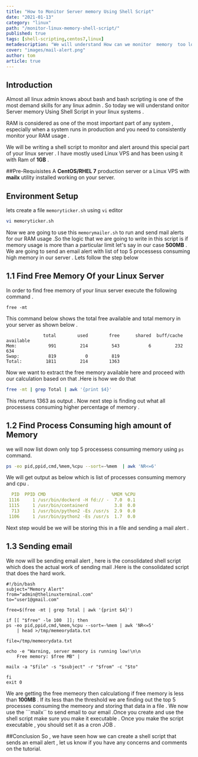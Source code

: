 ```yaml
---
title: "How to Monitor Server memory Using Shell Script"
date: "2021-01-13"
category: "linux"
path: "/monitor-linux-memory-shell-script/"
published: true
tags: [shell-scripting,centos7,linux]
metadescription: "We will understand How can we monitor  memory  too low in your linux systems.RAM is considered as one of the most important part of any system , especially when a system runs in production and you need to consistently monitor your RAM usage."
cover: "images/mail-alert.png"
author: tom
article: true
---
```


## Introduction

Almost all linux admin knows about bash and bash scripting is one of the most demand skills for any linux admin . So today we will understand onitor Server memory Using Shell Script in your linux systems .

RAM is considered as one of the most important part of any system , especially when a system runs in production and you need to consistently monitor your RAM usage . 

We will be writing a shell script to monitor and alert around this special part of your linux server . I have mostly used Linux VPS and has been using it with Ram of **1GB** .


##Pre-Requisistes
A **CentOS/RHEL 7**  production server or a Linux VPS with **mailx** utility installed working on your server.

## Environment Setup
lets create a file `memoryticker.sh` using `vi` editor 
```bash
vi memoryticker.sh
```
Now we are going to use this `memorymailer.sh` to run and send mail alerts for our RAM usage .So the logic that we are going to write in this script is if memory usage is more than a particular limit let's say in our case **500MB** .
We are going to send an email alert with list of top 5 processess consuming high memory in our server . Lets follow the step below 

## 1.1 Find Free Memory Of your Linux  Server 
In order to find free memory of your linux server execute the following command . 

```shell
free -mt
```
This command below shows the total free available and total memory in your server as shown below .

```text
              total        used        free      shared  buff/cache   available
Mem:            991         214         543           6         232         634
Swap:           819           0         819
Total:         1811         214        1363
```
Now we want to extract the free memory available here and proceed with our calculation based on that .Here is how we do that 
```bash
free -mt | grep Total | awk '{print $4}'
```
This returns 1363 as output . Now next step is finding out what all processess consuming higher percentage of memory .

## 1.2 Find Process Consuming high amount of Memory 
we will now list down only top 5 processess consuming memory using ```ps``` command.
```bash
ps -eo pid,ppid,cmd,%mem,%cpu --sort=-%mem  | awk 'NR<=6'
```
We will get output as below which is list of processes consuming memory and cpu .

```yaml
  PID  PPID CMD                         %MEM %CPU
 1116     1 /usr/bin/dockerd -H fd:// -  7.0  0.1
 1115     1 /usr/bin/containerd          3.8  0.0
  713     1 /usr/bin/python2 -Es /usr/s  2.9  0.0
 1106     1 /usr/bin/python2 -Es /usr/s  1.7  0.0
```
Next step would be we will be storing this in a file and sending a mail alert .
## 1.3 Sending email 
We now will be sending email alert , here is the consolidated shell script which does the actual work of sending mail .Here is the consolidated script that does the hard work.

```shell
#!/bin/bash 
subject="Memory Alert"
from="admin@thelinuxterminal.com"
to="user1@gmail.com"

free=$(free -mt | grep Total | awk '{print $4}')

if [[ "$free" -le 100  ]]; then
ps -eo pid,ppid,cmd,%mem,%cpu --sort=-%mem | awk 'NR<=5'
    | head >/tmp/memeorydata.txt

file=/tmp/memeorydata.txt

echo -e "Warning, server memory is running low!\n\n
    Free memory: $free MB" |

mailx -a "$file" -s "$subject" -r "$from" -c "$to"

fi
exit 0

```
We are getting the free memeory then calculationg if free memory is less than **100MB** . If its less than the threshold we are finding out the top 5 processes consuming the memeory and storing that data in a file . 
We now use the ```mailx`` to send email to our email .Once you create and use the shell script make sure you make it executable . 
Once you make the script executable , you should set it as a cron JOB .

##Conclusion 
So , we have seen how we can create a shell script that sends an email alert , let us know if you have any concerns and comments on the tutorial.
